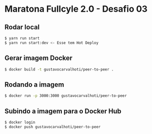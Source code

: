 # Maratona Fullcyle 2.0 - Desafio 03

## Rodar local
```bash
$ yarn run start
$ yarn run start:dev <- Esse tem Hot Deploy
```

## Gerar imagem Docker
```bash
$ docker build -t gustavocarvalhoti/peer-to-peer .
```

## Rodando a imagem
```bash
$ docker run -p 3000:3000 gustavocarvalhoti/peer-to-peer
```

## Subindo a imagem para o Docker Hub
```bash
$ docker login
$ docker push gustavocarvalhoti/peer-to-peer
```
